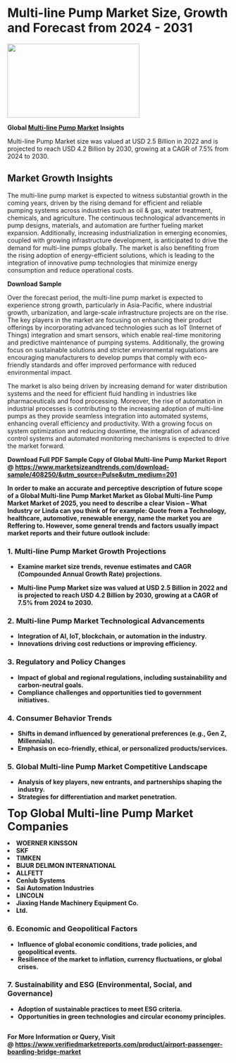 <H1>Multi-line Pump Market Size, Growth and Forecast from 2024 - 2031</H1><img class="aligncenter size-medium wp-image-584254" src="https://thirdeyenews.in/wp-content/uploads/2024/09/Global-Market-Research-300x168.jpeg" alt="" width="300" height="168" /><p><strong>Global&nbsp;<a href="https://www.marketsizeandtrends.com/download-sample/408250/&amp;utm_source=Pulse&amp;utm_medium=201">Multi-line Pump Market</a> Insights</strong></p><p>Multi-line Pump Market size was valued at USD 2.5 Billion in 2022 and is projected to reach USD 4.2 Billion by 2030, growing at a CAGR of 7.5% from 2024 to 2030.</p><p><h2>Market Growth Insights</h2> <p>The multi-line pump market is expected to witness substantial growth in the coming years, driven by the rising demand for efficient and reliable pumping systems across industries such as oil & gas, water treatment, chemicals, and agriculture. The continuous technological advancements in pump designs, materials, and automation are further fueling market expansion. Additionally, increasing industrialization in emerging economies, coupled with growing infrastructure development, is anticipated to drive the demand for multi-line pumps globally. The market is also benefiting from the rising adoption of energy-efficient solutions, which is leading to the integration of innovative pump technologies that minimize energy consumption and reduce operational costs.</p> <p><strong>Download Sample</strong></p> <p>Over the forecast period, the multi-line pump market is expected to experience strong growth, particularly in Asia-Pacific, where industrial growth, urbanization, and large-scale infrastructure projects are on the rise. The key players in the market are focusing on enhancing their product offerings by incorporating advanced technologies such as IoT (Internet of Things) integration and smart sensors, which enable real-time monitoring and predictive maintenance of pumping systems. Additionally, the growing focus on sustainable solutions and stricter environmental regulations are encouraging manufacturers to develop pumps that comply with eco-friendly standards and offer improved performance with reduced environmental impact.</p> <p>The market is also being driven by increasing demand for water distribution systems and the need for efficient fluid handling in industries like pharmaceuticals and food processing. Moreover, the rise of automation in industrial processes is contributing to the increasing adoption of multi-line pumps as they provide seamless integration into automated systems, enhancing overall efficiency and productivity. With a growing focus on system optimization and reducing downtime, the integration of advanced control systems and automated monitoring mechanisms is expected to drive the market forward.</p> <p><strong></p><p><span class=""><strong>Download Full PDF Sample Copy of Global Multi-line Pump Market Report</strong> @ <a href="https://www.marketsizeandtrends.com/download-sample/408250/&amp;utm_source=Pulse&amp;utm_medium=201" target="_blank">https://www.marketsizeandtrends.com/download-sample/408250/&amp;utm_source=Pulse&amp;utm_medium=201</a></span></p><p>In order to make an accurate and perceptive description of future scope of a Global&nbsp;Multi-line Pump Market Market as Global&nbsp;Multi-line Pump Market Market of 2025, you need to describe a clear Vision &ndash; What Industry or Linda can you think of for example: Quote from a Technology, healthcare, automotive, renewable energy, name the market you are Reffering to. However, some general trends and factors usually impact market reports and their future outlook include:</p><h3>1.&nbsp;<strong>Multi-line Pump Market Growth Projections</strong></h3><ul><li>Examine market size trends, revenue estimates and CAGR (Compounded Annual Growth Rate) projections.</li><li><p>Multi-line Pump Market size was valued at USD 2.5 Billion in 2022 and is projected to reach USD 4.2 Billion by 2030, growing at a CAGR of 7.5% from 2024 to 2030.</p></li></ul><h3>2.&nbsp;<strong>Multi-line Pump Market Technological Advancements</strong></h3><ul><li>Integration of AI, IoT, blockchain, or automation in the industry.</li><li>Innovations driving cost reductions or improving efficiency.</li></ul><h3>3.&nbsp;<strong>Regulatory and Policy Changes</strong></h3><ul><li>Impact of global and regional regulations, including sustainability and carbon-neutral goals.</li><li>Compliance challenges and opportunities tied to government initiatives.</li></ul><h3>4.&nbsp;<strong>Consumer Behavior Trends</strong></h3><ul><li>Shifts in demand influenced by generational preferences (e.g., Gen Z, Millennials).</li><li>Emphasis on eco-friendly, ethical, or personalized products/services.</li></ul><h3>5.&nbsp;<strong>Global Multi-line Pump Market Competitive Landscape</strong></h3><ul><li>Analysis of key players, new entrants, and partnerships shaping the industry.</li><li>Strategies for differentiation and market penetration.</li></ul><p data-pm-slice="1 1 []"><span style="color: inherit; font-family: inherit; font-size: 25px;">Top Global Multi-line Pump Market Companies</span></p><div class="" data-test-id=""><p><li>WOERNER KINSSON</li><li> SKF</li><li> TIMKEN</li><li> BIJUR DELIMON INTERNATIONAL</li><li> ALLFETT</li><li> Cenlub Systems</li><li> Sai Automation Industries</li><li> LINCOLN</li><li> Jiaxing Hande Machinery Equipment Co.</li><li> Ltd.</li></p></div><h3>6.&nbsp;<strong>Economic and Geopolitical Factors</strong></h3><ul><li>Influence of global economic conditions, trade policies, and geopolitical events.</li><li>Resilience of the market to inflation, currency fluctuations, or global crises.</li></ul><h3>7.&nbsp;<strong>Sustainability and ESG (Environmental, Social, and Governance)</strong></h3><ul><li>Adoption of sustainable practices to meet ESG criteria.</li><li>Opportunities in green technologies and circular economy principles.</li></ul><h2><strong style="font-size: 14px;">For More Information or Query, Visit @&nbsp;</strong><a style="background-color: #ffffff; font-size: 14px;" href="https://www.marketsizeandtrends.com/report/multi-line-pump-market/" target="_blank">https://www.verifiedmarketreports.com/product/airport-passenger-boarding-bridge-market</a></h2>
